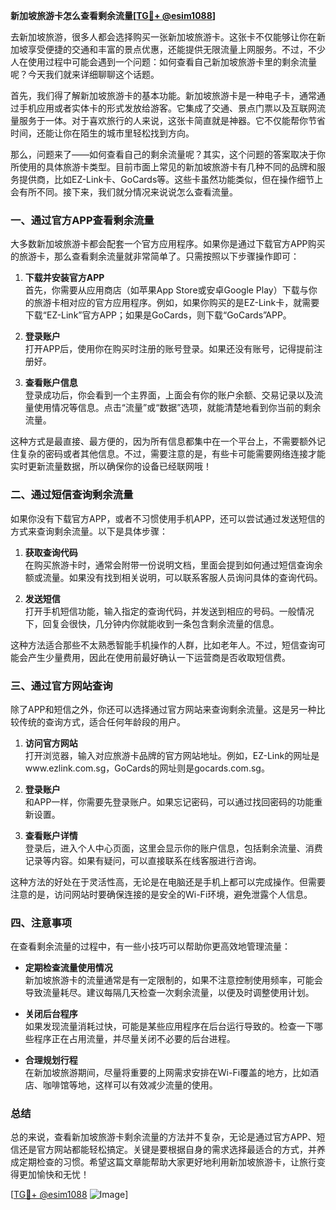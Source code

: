 **新加坡旅游卡怎么查看剩余流量[[TG💪+ @esim1088](https://t.me/s/esim1088)]**

去新加坡旅游，很多人都会选择购买一张新加坡旅游卡。这张卡不仅能够让你在新加坡享受便捷的交通和丰富的景点优惠，还能提供无限流量上网服务。不过，不少人在使用过程中可能会遇到一个问题：如何查看自己新加坡旅游卡里的剩余流量呢？今天我们就来详细聊聊这个话题。

首先，我们得了解新加坡旅游卡的基本功能。新加坡旅游卡是一种电子卡，通常通过手机应用或者实体卡的形式发放给游客。它集成了交通、景点门票以及互联网流量服务于一体。对于喜欢旅行的人来说，这张卡简直就是神器。它不仅能帮你节省时间，还能让你在陌生的城市里轻松找到方向。

那么，问题来了——如何查看自己的剩余流量呢？其实，这个问题的答案取决于你所使用的具体旅游卡类型。目前市面上常见的新加坡旅游卡有几种不同的品牌和服务提供商，比如EZ-Link卡、GoCards等。这些卡虽然功能类似，但在操作细节上会有所不同。接下来，我们就分情况来说说怎么查看流量。

### **一、通过官方APP查看剩余流量**

大多数新加坡旅游卡都会配套一个官方应用程序。如果你是通过下载官方APP购买的旅游卡，那么查看剩余流量就非常简单了。只需按照以下步骤操作即可：

1. **下载并安装官方APP**  
   首先，你需要从应用商店（如苹果App Store或安卓Google Play）下载与你的旅游卡相对应的官方应用程序。例如，如果你购买的是EZ-Link卡，就需要下载“EZ-Link”官方APP；如果是GoCards，则下载“GoCards”APP。

2. **登录账户**  
   打开APP后，使用你在购买时注册的账号登录。如果还没有账号，记得提前注册好。

3. **查看账户信息**  
   登录成功后，你会看到一个主界面，上面会有你的账户余额、交易记录以及流量使用情况等信息。点击“流量”或“数据”选项，就能清楚地看到你当前的剩余流量。

这种方式是最直接、最方便的，因为所有信息都集中在一个平台上，不需要额外记住复杂的密码或者其他信息。不过，需要注意的是，有些卡可能需要网络连接才能实时更新流量数据，所以确保你的设备已经联网哦！

### **二、通过短信查询剩余流量**

如果你没有下载官方APP，或者不习惯使用手机APP，还可以尝试通过发送短信的方式来查询剩余流量。以下是具体步骤：

1. **获取查询代码**  
   在购买旅游卡时，通常会附带一份说明文档，里面会提到如何通过短信查询余额或流量。如果没有找到相关说明，可以联系客服人员询问具体的查询代码。

2. **发送短信**  
   打开手机短信功能，输入指定的查询代码，并发送到相应的号码。一般情况下，回复会很快，几分钟内你就能收到一条包含剩余流量的信息。

这种方法适合那些不太熟悉智能手机操作的人群，比如老年人。不过，短信查询可能会产生少量费用，因此在使用前最好确认一下运营商是否收取短信费。

### **三、通过官方网站查询**

除了APP和短信之外，你还可以选择通过官方网站来查询剩余流量。这是另一种比较传统的查询方式，适合任何年龄段的用户。

1. **访问官方网站**  
   打开浏览器，输入对应旅游卡品牌的官方网站地址。例如，EZ-Link的网址是www.ezlink.com.sg，GoCards的网址则是gocards.com.sg。

2. **登录账户**  
   和APP一样，你需要先登录账户。如果忘记密码，可以通过找回密码的功能重新设置。

3. **查看账户详情**  
   登录后，进入个人中心页面，这里会显示你的账户信息，包括剩余流量、消费记录等内容。如果有疑问，可以直接联系在线客服进行咨询。

这种方法的好处在于灵活性高，无论是在电脑还是手机上都可以完成操作。但需要注意的是，访问网站时要确保连接的是安全的Wi-Fi环境，避免泄露个人信息。

### **四、注意事项**

在查看剩余流量的过程中，有一些小技巧可以帮助你更高效地管理流量：

- **定期检查流量使用情况**  
  新加坡旅游卡的流量通常是有一定限制的，如果不注意控制使用频率，可能会导致流量耗尽。建议每隔几天检查一次剩余流量，以便及时调整使用计划。

- **关闭后台程序**  
  如果发现流量消耗过快，可能是某些应用程序在后台运行导致的。检查一下哪些程序正在占用流量，并尽量关闭不必要的后台进程。

- **合理规划行程**  
  在新加坡旅游期间，尽量将重要的上网需求安排在Wi-Fi覆盖的地方，比如酒店、咖啡馆等地，这样可以有效减少流量的使用。

### **总结**

总的来说，查看新加坡旅游卡剩余流量的方法并不复杂，无论是通过官方APP、短信还是官方网站都能轻松搞定。关键是要根据自身的需求选择最适合的方式，并养成定期检查的习惯。希望这篇文章能帮助大家更好地利用新加坡旅游卡，让旅行变得更加愉快和无忧！

[[TG💪+ @esim1088](https://t.me/s/esim1088) ![Image](https://i.postimg.cc/4NQfJmqS/Snipaste-2025-05-13-00-14-12.png)]